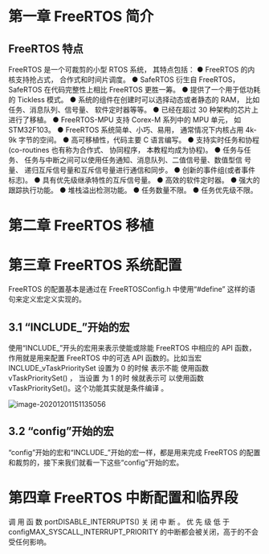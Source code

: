 # 第一章 FreeRTOS 简介  

## FreeRTOS 特点  

FreeRTOS 是一个可裁剪的小型 RTOS 系统， 其特点包括：
● FreeRTOS 的内核支持抢占式， 合作式和时间片调度。
● SafeRTOS 衍生自 FreeRTOS， SafeRTOS 在代码完整性上相比 FreeRTOS 更胜一筹。
● 提供了一个用于低功耗的 Tickless 模式。
● 系统的组件在创建时可以选择动态或者静态的 RAM， 比如任务、消息队列、信号量、
软件定时器等等。
● 已经在超过 30 种架构的芯片上进行了移植。
● FreeRTOS-MPU 支持 Corex-M 系列中的 MPU 单元， 如 STM32F103。
● FreeRTOS 系统简单、小巧、易用， 通常情况下内核占用 4k-9k 字节的空间。
● 高可移植性，代码主要 C 语言编写。
● 支持实时任务和协程(co-routines 也有称为合作式、 协同程序， 本教程均成为协程)。
● 任务与任务、 任务与中断之间可以使用任务通知、消息队列、二值信号量、数值型信
号量、 递归互斥信号量和互斥信号量进行通信和同步。
● 创新的事件组(或者事件标志)。
● 具有优先级继承特性的互斥信号量。
● 高效的软件定时器。
● 强大的跟踪执行功能。
● 堆栈溢出检测功能。
● 任务数量不限。
● 任务优先级不限。  





# 第二章 FreeRTOS 移植  







# 第三章 FreeRTOS 系统配置  

FreeRTOS 的配置基本是通过在 FreeRTOSConfig.h 中使用“#define” 这样的语句来定义宏定义实现的。   

## 3.1 “INCLUDE_”开始的宏  

使用“INCLUDE_”开头的宏用来表示使能或除能 FreeRTOS 中相应的 API 函数， 作用就是用来配置 FreeRTOS 中的可选 API 函数的。比如当宏 INCLUDE_vTaskPrioritySet 设置为 0 的时候 表示不能 使用函数 vTaskPrioritySet() ， 当设置 为 1 的时 候就表示可 以使用函数vTaskPrioritySet()。这个功能其实就是条件编译 。

![image-20201201151135056](freertos.assets/image-20201201151135056.png)

## 3.2 “config”开始的宏  

“config”开始的宏和“INCLUDE_”开始的宏一样，都是用来完成 FreeRTOS 的配置和裁剪的，接下来我们就看一下这些“config”开始的宏。  







# 第四章 FreeRTOS 中断配置和临界段  

调 用 函 数 portDISABLE_INTERRUPTS() 关 闭 中 断 。 优 先 级 低 于configMAX_SYSCALL_INTERRUPT_PRIORITY 的中断都会被关闭，高于的不会受任何影响。  
